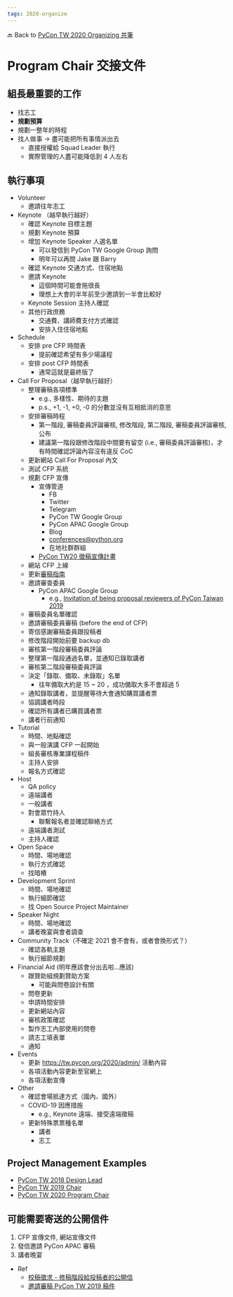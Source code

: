 ```yaml
---
tags: 2020-organize
---
```


🔙 Back to [PyCon TW 2020 Organizing 共筆](/5u84SOprTUeQYBR57TH49w)

# Program Chair 交接文件

## 組長最重要的工作
* 找志工
* **規劃預算**
* 規劃一整年的時程
* 找人做事 → 盡可能把所有事情派出去
    * 直接授權給 Squad Leader 執行
    * 實際管理的人盡可能降低到 4 人左右

## 執行事項
* Volunteer
    * 邀請往年志工
* Keynote （越早執行越好）
    * 確認 Keynote 目標主題
    * 規劃 Keynote 預算
    * 增加 Keynote Speaker 人選名單
        * 可以發信到 PyCon TW Google Group 詢問
        * 明年可以再問 Jake 跟 Barry
    * 確認 Keynote 交通方式、住宿地點
    * 邀請 Keynote
        * 這個時間可能會拖很長
        * 理想上大會的半年前至少邀請到一半會比較好
    * Keynote Session 主持人確認
    * 其他行政庶務
        * 交通費、講師費支付方式確認
        * 安排入住住宿地點
* Schedule
    * 安排 pre CFP 時間表
        * 提前確認希望有多少場議程
    * 安排 post CFP 時間表
        * 通常這就是最終版了
* Call For Proposal（越早執行越好）
    * 整理審稿各項標準
        * e.g., 多樣性、期待的主題
        * p.s., +1, -1, +0, -0 的分數並沒有互相抵消的意思
    * 安排審稿時程
        * 第一階段, 審稿委員評論審核, 修改階段, 第二階段, 審稿委員評論審核, 公布
        * 建議第一階段跟修改階段中間要有留空 (i.e., 審稿委員評論審核)，才有時間確認評論內容沒有違反 CoC
    * 更新網站 Call For Proposal 內文
    * 測試 CFP 系統
    * 規劃 CFP 宣傳
        * 宣傳管道
            * FB
            * Twitter
            * Telegram
            * PyCon TW Google Group
            * PyCon APAC Google Group
            * Blog
            * conferences@python.org
            * 在地社群群組
        * [PyCon TW20 徵稿宣傳計畫](https://docs.google.com/document/d/1pmH-fvhfZDmOBfuu81tdl4expp7tY7ZcvGmmeAYpkHQ/edit)
    * 網站 CFP 上線
    * 更新[審稿指南](https://github.com/pycontw/reviewer-guidebook)
    * 邀請審查委員
        * PyCon APAC Google Group
            * e.g., [Invitation of being proposal reviewers of PyCon Taiwan 2019](https://groups.google.com/forum/#!searchin/pycon-organizers-apac/review%7Csort:date/pycon-organizers-apac/wAwPsK5wM5I/XV7ksDvfAwAJ)
    * 審稿委員名單確認
    * 邀請審稿委員審稿 (before the end of CFP)
    * 寄信感謝審稿委員跟投稿者
    * 修改階段開始前要 backup db
    * 審核第一階段審稿委員評論
    * 整理第一階段通過名單，並通知已錄取講者
    * 審核第二階段審稿委員評論
    * 決定「錄取、備取、未錄取」名單
        * 往年備取大約是 15 ~ 20 ，成功備取大多不會超過 5
    * 通知錄取講者，並提醒等待大會通知購買講者票
    * 協調講者時段
    * 確認所有講者已購買講者票
    * 講者行前通知
* Tutorial
    * 時間、地點確認
    * 與一般演講 CFP 一起開始
    * 組長審核專業課程稿件
    * 主持人安排
    * 報名方式確認
* Host
    * QA policy
    * 遠端講者
    * 一般講者
    * 對會眾竹持人
        * 聯繫報名者並確認聯絡方式
    * 遠端講者測試
    * 主持人確認
* Open Space
    * 時間、場地確認
    * 執行方式確認
    * 找暗樁
* Development Sprint
    * 時間、場地確認
    * 執行細節確認
    * 找 Open Source Project Maintainer
* Speaker Night
    * 時間、場地確認
    * 講者晚宴與會者調查
* Community Track（不確定 2021 會不會有，或者會換形式？）
    * 確認各軌主題
    * 執行細節規劃
* Financial Aid (明年應該會分出去啦...應該)
    * 跟贊助組規劃贊助方案
        * 可能與問卷設計有關
    * 問卷更新
    * 申請時間安排
    * 更新網站內容
    * 審核政策確認
    * 製作志工內部使用的問卷
    * 請志工填表單
    * 通知
* Events
    * 更新 https://tw.pycon.org/2020/admin/ 活動內容
    * 各項活動內容更新至官網上
    * 各項活動宣傳
* Other
    * 確認會場抵達方式（國內、國外）
    * COVID-19 因應措施
        * e.g., Keynote 遠端、接受遠端徵稿
    * 更新特殊票票種名單
        * 講者
        * 志工
    
## Project Management Examples
* [PyCon TW 2018 Design Lead](https://docs.google.com/spreadsheets/d/195w_CPoilW7dgFqjdw48n5AcECDCzXSHKuO-4fngS3g/edit#gid=585548207)
* [PyCon TW 2019 Chair](https://docs.google.com/spreadsheets/d/14L0qqBB8rUMFMWSMdsL0NlKSDQvEZyWTeq_e3q8wH58/edit#gid=0)
* [PyCon TW 2020 Program Chair](https://docs.google.com/spreadsheets/d/1rWleDh8B7MHZ1zgEBi2_vNA5UgWE2GgFtaqgPNxVLa4/edit#gid=0)


## 可能需要寄送的公開信件
1. CFP 宣傳文件, 網站宣傳文件
2. 發信邀請 PyCon APAC 審稿
3. 講者晚宴

* Ref
    * [校稿徵求 - 修稿階段給投稿者的公開信](https://groups.google.com/forum/#!topic/pycontw/QrvpcJ8gBs4)
    * [邀請審稿 PyCon TW 2019 稿件](https://groups.google.com/forum/#!searchin/pycontw/Call$20for%7Csort:date/pycontw/ZdpY7AGWSb8/gaeMPpRzBgAJ)